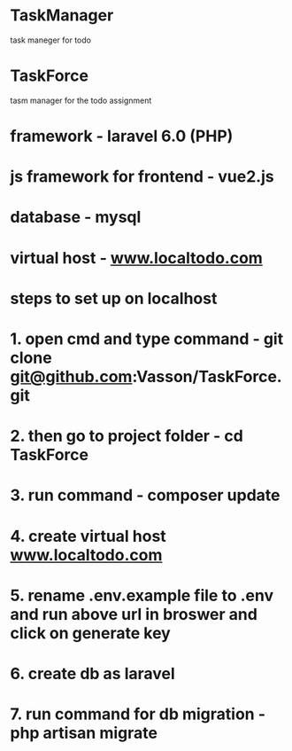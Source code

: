 # TaskManager
task maneger for todo
# TaskForce
tasm manager for the todo assignment
# framework  - laravel 6.0 (PHP)
# js framework for frontend - vue2.js
# database - mysql
# virtual host - www.localtodo.com
# steps to set up on localhost
# 1. open cmd and type command - git clone git@github.com:Vasson/TaskForce.git
# 2. then go to project folder - cd TaskForce
# 3. run command - composer update
# 4. create virtual host www.localtodo.com
# 5. rename .env.example file to .env and run above url in broswer and click on generate key
# 6. create db as laravel
# 7. run command for db migration - php artisan migrate



